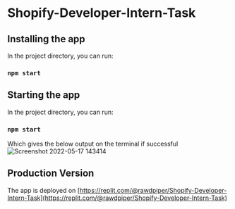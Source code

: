 # Shopify-Developer-Intern-Task

## Installing the app

In the project directory, you can run:

### `npm start`

## Starting the app

In the project directory, you can run:

### `npm start`
Which gives the below output on the terminal if successful <br />
![Screenshot 2022-05-17 143414](https://user-images.githubusercontent.com/22367812/168823791-ca0e3934-c2fb-4b03-b1c6-821f2065e784.png)

## Production Version

The app is deployed on [https://replit.com/@rawdpiper/Shopify-Developer-Intern-Task](https://replit.com/@rawdpiper/Shopify-Developer-Intern-Task)
